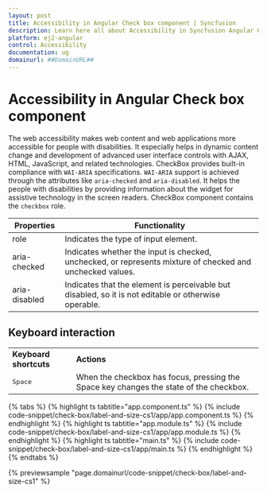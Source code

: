```yaml
---
layout: post
title: Accessibility in Angular Check box component | Syncfusion
description: Learn here all about Accessibility in Syncfusion Angular Check box component of Syncfusion Essential JS 2 and more.
platform: ej2-angular
control: Accessibility 
documentation: ug
domainurl: ##DomainURL##
---
```


# Accessibility in Angular Check box component

The web accessibility makes web content and web applications more accessible for people with disabilities. It especially helps in dynamic content change and development of advanced user interface controls with AJAX, HTML, JavaScript, and related technologies. CheckBox provides built-in compliance with `WAI-ARIA` specifications. `WAI-ARIA` support is achieved through the attributes like `aria-checked` and `aria-disabled`. It helps the people with disabilities by providing information about the widget for assistive technology in the screen readers. CheckBox component contains the `checkbox` role.

| Properties | Functionality |
| ------------ | ----------------------- |
| role | Indicates the type of input element. |
| aria-checked | Indicates whether the input is checked, unchecked, or represents mixture of checked and unchecked values. |
| aria-disabled | Indicates that the element is perceivable but disabled, so it is not editable or otherwise operable. |

## Keyboard interaction

<!-- markdownlint-disable MD033 -->

<table>
<tr>
<td>
<b>Keyboard shortcuts</b></td><td>
<b>Actions</b></td></tr>
<tr>
<td>
<kbd>Space</kbd></td><td>
When the checkbox has focus, pressing the Space key changes the state of the checkbox.</td></tr>
</table>

{% tabs %}
{% highlight ts tabtitle="app.component.ts" %}
{% include code-snippet/check-box/label-and-size-cs1/app/app.component.ts %}
{% endhighlight %}
{% highlight ts tabtitle="app.module.ts" %}
{% include code-snippet/check-box/label-and-size-cs1/app/app.module.ts %}
{% endhighlight %}
{% highlight ts tabtitle="main.ts" %}
{% include code-snippet/check-box/label-and-size-cs1/app/main.ts %}
{% endhighlight %}
{% endtabs %}
  
{% previewsample "page.domainurl/code-snippet/check-box/label-and-size-cs1" %}
